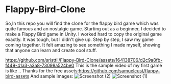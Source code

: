# Flappy-Bird-Clone

So,In this repo you will find the clone for the flappy bird game which was quite famous and an nostalgic game.
Starting out as a beginner, I decided to make a Flappy Bird game in Unity. I worked hard to copy the original game exactly. It was tough, but I didn't give up. Step by step, I saw my game coming together. It felt amazing to see something I made myself, showing that anyone can learn and create cool stuff.

https://github.com/sristtii/Flappy-Bird-Clone/assets/164138706/d2c9a8fb-f449-41a3-a3a8-73098a524be0
This is the sample video of my first game is like ..
Thanks for the free assets:https://github.com/samuelcust/flappy-bird-assets
And sample images:
![Screenshot (2)](https://github.com/sristtii/Flappy-Bird-Clone/assets/164138706/93b232f1-53e3-40fb-af33-04099dce1bd8)
![Screenshot (1)](https://github.com/sristtii/Flappy-Bird-Clone/assets/164138706/7687acf7-f8b4-449a-b86d-c67cfd494620)
